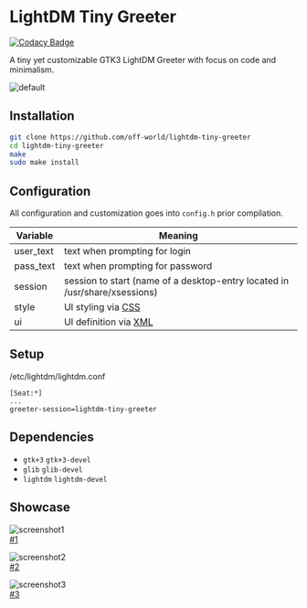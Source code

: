# LightDM Tiny Greeter

[![Codacy Badge](https://api.codacy.com/project/badge/Grade/2dbb11ae343f46e79a8f577a74670f10)](https://www.codacy.com/app/off-world/lightdm-tiny-greeter?utm_source=github.com&amp;utm_medium=referral&amp;utm_content=off-world/lightdm-tiny-greeter&amp;utm_campaign=Badge_Grade)

A tiny yet customizable GTK3 LightDM Greeter with focus on code and minimalism.

![default](https://i.imgur.com/yFMcb4o.png)

## Installation

```bash
git clone https://github.com/off-world/lightdm-tiny-greeter
cd lightdm-tiny-greeter
make
sudo make install
```

## Configuration

All configuration and customization goes into `config.h` prior compilation.

| Variable  | Meaning                                                                                 |
|-----------|-----------------------------------------------------------------------------------------|
| user_text | text when prompting for login                                                           |
| pass_text | text when prompting for password                                                        |
| session   | session to start (name of a desktop-entry located in /usr/share/xsessions)              |
| style     | UI styling via [CSS](https://developer.gnome.org/gtk3/stable/chap-css-overview.html)    |
| ui        | UI definition via [XML](https://developer.gnome.org/pygtk/stable/class-gtkbuilder.html) |

## Setup

/etc/lightdm/lightdm.conf
```config
[Seat:*]
...
greeter-session=lightdm-tiny-greeter
```

## Dependencies

-   `gtk+3` `gtk+3-devel`
-   `glib` `glib-devel`
-   `lightdm` `lightdm-devel`

## Showcase

![screenshot1](https://i.imgur.com/YtiGpey.png)  
[#1](https://gist.github.com/off-world/573ea3b79829fb31ce7b27c337e62926)

![screenshot2](https://i.imgur.com/TxCElXF.png)  
[#2](https://gist.github.com/off-world/fd4c5b183dc6e0e4d3ada95131969a45)

![screenshot3](https://i.imgur.com/Ay56rA3.png)  
[#3](https://gist.github.com/off-world/ad853fb1faca2c6c67b332ff3d3a7a21)
